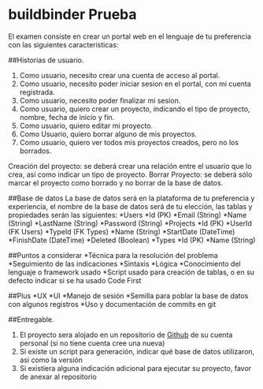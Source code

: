 # buildbinder Prueba

El examen consiste en crear un portal web en el lenguaje de tu preferencia con las siguientes características:

##Historias de usuario.
1. Como usuario, necesito crear una cuenta de acceso al portal.
2. Como usuario, necesito poder iniciar sesion en el portal, con mi cuenta registrada.
3. Como usuario, necesito poder finalizar mi sesion.
4. Como usuario, quiero crear un proyecto, indicando el tipo de proyecto, nombre, fecha de inicio y fin.
5. Como usuario, quiero editar mi proyecto.
6. Como Usuario, quiero borrar alguno de mis proyectos.
7. Como usuario, quiero ver todos mis proyectos creados, pero no los borrados.

Creación del proyecto: se deberá crear una relación entre el usuario que lo crea, así como indicar un tipo de proyecto.
Borrar Proyecto: se deberá sólo marcar el proyecto como borrado y no borrar de la base de datos.

##Base de datos
La base de datos será en la plataforma de tu preferencia y experiencia, el nombre de la base de datos será de tu elección, las tablas y propiedades serán las siguientes:
*Users
    *Id (PK)
    *Email (String)
    *Name (String)
    *LastName (String)
    *Password (String)
*Projects
    *Id (PK)
    *UserId (FK Users)
    *TypeId (FK Types)
    *Name (String)
    *StartDate (DateTime)
    *FinishDate (DateTime)
    *Deleted (Boolean)
*Types
    *Id (PK)
    *Name (String)

##Puntos a considerar
*Técnica para la resolución del problema
*Seguimiento de las indicaciones
*Sintaxis 
*Lógica
*Conocimiento del lenguaje o framework usado
*Script usado para creación de tablas, o en su defecto indicar si se ha usado Code First

##Plus
*UX
*UI
*Manejo de sesión
*Semilla para poblar la base de datos con algunos registros
*Uso y documentación de commits en git

##Entregable.
1. El proyecto sera alojado en un repositorio de [Github](https://github.com) de su cuenta personal (si no tiene cuenta cree una nueva)
2. Si existe un script para generación, indicar qué base de datos utilizaron, así como la versión
3. Si existiera alguna indicación adicional para ejecutar su proyecto, favor de anexar al repositorio
